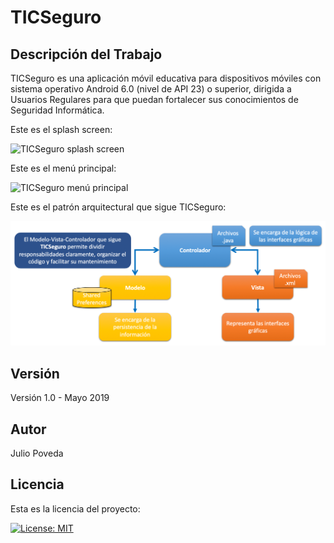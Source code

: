 # TICSeguro

## Descripción del Trabajo

TICSeguro es una aplicación móvil educativa para dispositivos móviles con sistema operativo Android 6.0 (nivel de API 23) o superior, dirigida a Usuarios Regulares para que puedan fortalecer sus conocimientos de Seguridad Informática.

Este es el splash screen:

<img alt="TICSeguro splash screen" src="https://github.com/JulioPoveda/TICSeguro/blob/master/images/TICSeguro_splash_screen.png?raw=true" height="500" width="300">

Este es el menú principal:

<img alt="TICSeguro menú principal" src="https://github.com/JulioPoveda/TICSeguro/blob/master/images/TICSeguro_main_menu.png?raw=true" height="500" width="300">

Este es el patrón arquitectural que sigue TICSeguro:

![TICSeguro Model View Controller Architectural Pattern](https://raw.githubusercontent.com/JulioPoveda/TICSeguro/master/ARCHITECTURAL_PATTERN.png)

## Versión

Versión 1.0 - Mayo 2019

## Autor

Julio Poveda

## Licencia

Esta es la licencia del proyecto:

[![License: MIT](https://img.shields.io/badge/License-MIT-yellow.svg)](https://opensource.org/licenses/MIT)
